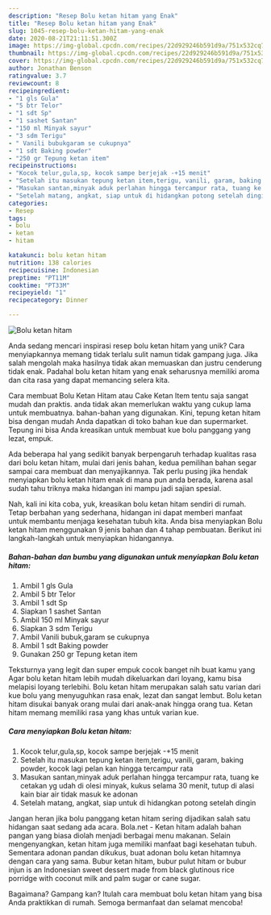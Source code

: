 ```yaml
---
description: "Resep Bolu ketan hitam yang Enak"
title: "Resep Bolu ketan hitam yang Enak"
slug: 1045-resep-bolu-ketan-hitam-yang-enak
date: 2020-08-21T21:11:51.300Z
image: https://img-global.cpcdn.com/recipes/22d929246b591d9a/751x532cq70/bolu-ketan-hitam-foto-resep-utama.jpg
thumbnail: https://img-global.cpcdn.com/recipes/22d929246b591d9a/751x532cq70/bolu-ketan-hitam-foto-resep-utama.jpg
cover: https://img-global.cpcdn.com/recipes/22d929246b591d9a/751x532cq70/bolu-ketan-hitam-foto-resep-utama.jpg
author: Jonathan Benson
ratingvalue: 3.7
reviewcount: 8
recipeingredient:
- "1 gls Gula"
- "5 btr Telor"
- "1 sdt Sp"
- "1 sashet Santan"
- "150 ml Minyak sayur"
- "3 sdm Terigu"
- " Vanili bubukgaram se cukupnya"
- "1 sdt Baking powder"
- "250 gr Tepung ketan item"
recipeinstructions:
- "Kocok telur,gula,sp, kocok sampe berjejak -+15 menit"
- "Setelah itu masukan tepung ketan item,terigu, vanili, garam, baking powder, kocok lagi pelan kan hingga tercampur rata"
- "Masukan santan,minyak aduk perlahan hingga tercampur rata, tuang ke cetakan yg udah di olesi minyak, kukus selama 30 menit, tutup di alasi kain biar air tidak masuk ke adonan"
- "Setelah matang, angkat, siap untuk di hidangkan potong setelah dingin"
categories:
- Resep
tags:
- bolu
- ketan
- hitam

katakunci: bolu ketan hitam 
nutrition: 138 calories
recipecuisine: Indonesian
preptime: "PT11M"
cooktime: "PT33M"
recipeyield: "1"
recipecategory: Dinner

---
```



![Bolu ketan hitam](https://img-global.cpcdn.com/recipes/22d929246b591d9a/751x532cq70/bolu-ketan-hitam-foto-resep-utama.jpg)

Anda sedang mencari inspirasi resep bolu ketan hitam yang unik? Cara menyiapkannya memang tidak terlalu sulit namun tidak gampang juga. Jika salah mengolah maka hasilnya tidak akan memuaskan dan justru cenderung tidak enak. Padahal bolu ketan hitam yang enak seharusnya memiliki aroma dan cita rasa yang dapat memancing selera kita.

Cara membuat Bolu Ketan Hitam atau Cake Ketan Item tentu saja sangat mudah dan praktis. anda tidak akan memerlukan waktu yang cukup lama untuk membuatnya. bahan-bahan yang digunakan. Kini, tepung ketan hitam bisa dengan mudah Anda dapatkan di toko bahan kue dan supermarket. Tepung ini bisa Anda kreasikan untuk membuat kue bolu panggang yang lezat, empuk.

Ada beberapa hal yang sedikit banyak berpengaruh terhadap kualitas rasa dari bolu ketan hitam, mulai dari jenis bahan, kedua pemilihan bahan segar sampai cara membuat dan menyajikannya. Tak perlu pusing jika hendak menyiapkan bolu ketan hitam enak di mana pun anda berada, karena asal sudah tahu triknya maka hidangan ini mampu jadi sajian spesial.


Nah, kali ini kita coba, yuk, kreasikan bolu ketan hitam sendiri di rumah. Tetap berbahan yang sederhana, hidangan ini dapat memberi manfaat untuk membantu menjaga kesehatan tubuh kita. Anda bisa menyiapkan Bolu ketan hitam menggunakan 9 jenis bahan dan 4 tahap pembuatan. Berikut ini langkah-langkah untuk menyiapkan hidangannya.

<!--inarticleads1-->

##### Bahan-bahan dan bumbu yang digunakan untuk menyiapkan Bolu ketan hitam:

1. Ambil 1 gls Gula
1. Ambil 5 btr Telor
1. Ambil 1 sdt Sp
1. Siapkan 1 sashet Santan
1. Ambil 150 ml Minyak sayur
1. Siapkan 3 sdm Terigu
1. Ambil  Vanili bubuk,garam se cukupnya
1. Ambil 1 sdt Baking powder
1. Gunakan 250 gr Tepung ketan item


Teksturnya yang legit dan super empuk cocok banget nih buat kamu yang Agar bolu ketan hitam lebih mudah dikeluarkan dari loyang, kamu bisa melapisi loyang terlebihi. Bolu ketan hitam merupakan salah satu varian dari kue bolu yang menyuguhkan rasa enak, lezat dan sangat lembut. Bolu ketan hitam disukai banyak orang mulai dari anak-anak hingga orang tua. Ketan hitam memang memiliki rasa yang khas untuk varian kue. 

<!--inarticleads2-->

##### Cara menyiapkan Bolu ketan hitam:

1. Kocok telur,gula,sp, kocok sampe berjejak -+15 menit
1. Setelah itu masukan tepung ketan item,terigu, vanili, garam, baking powder, kocok lagi pelan kan hingga tercampur rata
1. Masukan santan,minyak aduk perlahan hingga tercampur rata, tuang ke cetakan yg udah di olesi minyak, kukus selama 30 menit, tutup di alasi kain biar air tidak masuk ke adonan
1. Setelah matang, angkat, siap untuk di hidangkan potong setelah dingin


Jangan heran jika bolu panggang ketan hitam sering dijadikan salah satu hidangan saat sedang ada acara. Bola.net - Ketan hitam adalah bahan pangan yang biasa diolah menjadi berbagai menu makanan. Selain mengenyangkan, ketan hitam juga memiliki manfaat bagi kesehatan tubuh. Sementara adonan pandan dikukus, buat adonan bolu ketan hitamnya dengan cara yang sama. Bubur ketan hitam, bubur pulut hitam or bubur injun is an Indonesian sweet dessert made from black glutinous rice porridge with coconut milk and palm sugar or cane sugar. 

Bagaimana? Gampang kan? Itulah cara membuat bolu ketan hitam yang bisa Anda praktikkan di rumah. Semoga bermanfaat dan selamat mencoba!
